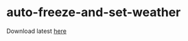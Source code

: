# auto-freeze-and-set-weather

Download latest [here](https://github.com/Joaocelos/auto-freeze-and-set-weather/releases/)
